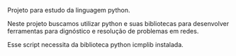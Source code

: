 Projeto para estudo da linguagem python.

Neste projeto buscamos utilizar python e suas bibliotecas para desenvolver ferramentas para dignóstico e resolução de problemas em redes.


Esse script necessita da biblioteca python icmplib instalada.
